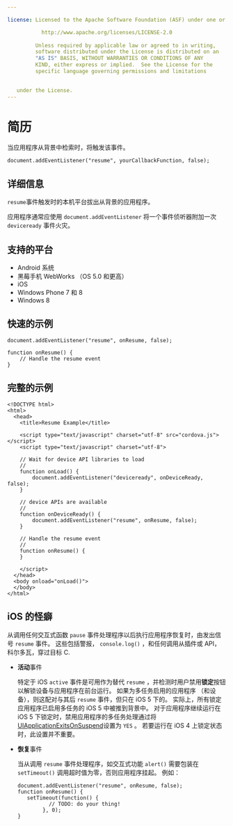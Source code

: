 ```yaml
---

license: Licensed to the Apache Software Foundation (ASF) under one or more contributor license agreements. See the NOTICE file distributed with this work for additional information regarding copyright ownership. The ASF licenses this file to you under the Apache License, Version 2.0 (the "License"); you may not use this file except in compliance with the License. You may obtain a copy of the License at

           http://www.apache.org/licenses/LICENSE-2.0
    
         Unless required by applicable law or agreed to in writing,
         software distributed under the License is distributed on an
         "AS IS" BASIS, WITHOUT WARRANTIES OR CONDITIONS OF ANY
         KIND, either express or implied.  See the License for the
         specific language governing permissions and limitations
    

   under the License.
---
```


# 简历

当应用程序从背景中检索时，将触发该事件。

    document.addEventListener("resume", yourCallbackFunction, false);
    

## 详细信息

`resume`事件触发时的本机平台拔出从背景的应用程序。

应用程序通常应使用 `document.addEventListener` 将一个事件侦听器附加一次 `deviceready` 事件火灾。

## 支持的平台

*   Android 系统
*   黑莓手机 WebWorks （OS 5.0 和更高）
*   iOS
*   Windows Phone 7 和 8
*   Windows 8

## 快速的示例

    document.addEventListener("resume", onResume, false);
    
    function onResume() {
        // Handle the resume event
    }
    

## 完整的示例

    <!DOCTYPE html>
    <html>
      <head>
        <title>Resume Example</title>
    
        <script type="text/javascript" charset="utf-8" src="cordova.js"></script>
        <script type="text/javascript" charset="utf-8">
    
        // Wait for device API libraries to load
        //
        function onLoad() {
            document.addEventListener("deviceready", onDeviceReady, false);
        }
    
        // device APIs are available
        //
        function onDeviceReady() {
            document.addEventListener("resume", onResume, false);
        }
    
        // Handle the resume event
        //
        function onResume() {
        }
    
        </script>
      </head>
      <body onload="onLoad()">
      </body>
    </html>
    

## iOS 的怪癖

从调用任何交互式函数 `pause` 事件处理程序以后执行应用程序恢复时，由发出信号 `resume` 事件。 这些包括警报， `console.log()` ，和任何调用从插件或 API，科尔多瓦，穿过目标 C.

*   **活动**事件
    
    特定于 iOS `active` 事件是可用作为替代 `resume` ，并检测时用户禁用**锁定**按钮以解锁设备与应用程序在前台运行。 如果为多任务启用的应用程序 （和设备），则这配对与其后 `resume` 事件，但只在 iOS 5 下的。 实际上，所有锁定应用程序已启用多任务的 iOS 5 中被推到背景中。 对于应用程序继续运行在 iOS 5 下锁定时，禁用应用程序的多任务处理通过将[UIApplicationExitsOnSuspend][1]设置为 `YES` 。 若要运行在 iOS 4 上锁定状态时，此设置并不重要。

*   **恢复**事件
    
    当从调用 `resume` 事件处理程序，如交互式功能 `alert()` 需要包装在 `setTimeout()` 调用超时值为零，否则应用程序挂起。 例如：
    
        document.addEventListener("resume", onResume, false);
        function onResume() {
           setTimeout(function() {
                  // TODO: do your thing!
                }, 0);
        }
        

 [1]: http://developer.apple.com/library/ios/#documentation/general/Reference/InfoPlistKeyReference/Articles/iPhoneOSKeys.html
